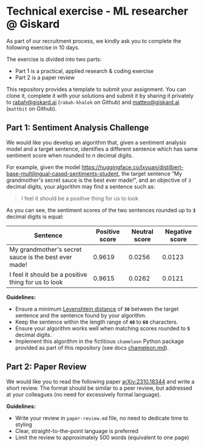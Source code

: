 # Technical exercise - ML researcher @ Giskard

As part of our recruitment process, we kindly ask you to complete the following
exercise in 10 days.

The exercise is divided into two parts:
- Part 1 is a practical, applied research & coding exercise
- Part 2 is a paper review

This repository provides a template to submit your assignment. You can clone it,
complete it with your solutions and submit it by sharing it privately to
rabah@giskard.ai (`rabah-khalek` on Github) and matteo@giskard.ai (`mattbit` on
Github).


## Part 1: Sentiment Analysis Challenge

We would like you develop an algorithm that, given a sentiment analysis model
and a target sentence, identifies a different sentence which has same sentiment
score when rounded to _n_ decimal digits.

For example, given the model https://huggingface.co/lxyuan/distilbert-base-multilingual-cased-sentiments-student,
the target sentence “My grandmother's secret sauce is the best ever made!”, and
an objective of `3` decimal digits, your algorithm may find a sentence such as:

> I feel it should be a positive thing for us to look

As you can see, the sentiment scores of the two sentences rounded up to **`3`**
decimal digits is equal:

| Sentence | Positive score | Neutral score | Negative score |
| --- | --- | --- | --- |
| My grandmother's secret sauce is the best ever made! | 0.9619 | 0.0256 | 0.0123 |
| I feel it should be a positive thing for us to look | 0.9615 | 0.0262 | 0.0121 |


**Guidelines:**

- Ensure a minimum [Levenshtein distance](https://en.wikipedia.org/wiki/Levenshtein_distance) of **`30`** between the target sentence and the sentence found by your algorithm.
- Keep the sentence within the length range of **`40`** to **`60`** characters.
- Ensure your algorithm works well when matching scores rounded to **`5`**
  decimal digits.
- Implement this algorithm in the fictitious `chameleon` Python package
  provided as part of this repository (see docs [chameleon.md](chameleon.md)).


## Part 2: Paper Review

We would like you to read the following paper
[arXiv:2310.18344](https://arxiv.org/abs/2310.18344) and write a short review.
The format should be similar to a peer review, but addressed at your colleagues
(no need for excessively formal language).

**Guidelines:**

- Write your review in `paper-review.md` file, no need to dedicate time to styling
- Clear, straight-to-the-point language is preferred
- Limit the review to approximately 500 words (equivalent to one page)
